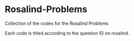 # Rosalind-Problems
Collection of the codes for the Rosalind Problems

Each code is titled according to the question ID on rosalind. 
